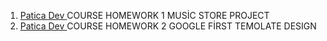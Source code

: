 1) [Patica Dev ](https://academy.patika.dev/tr/courses/css/odev1) COURSE HOMEWORK 1 MUSİC STORE PROJECT
2) [Patica Dev ](https://academy.patika.dev/tr/courses/css/odev2) COURSE HOMEWORK 2 GOOGLE FİRST TEMOLATE DESIGN
